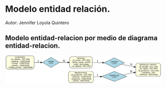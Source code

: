 # Modelo entidad relación.  
_Autor:_ Jennifer Loyola Quintero

## Modelo entidad-relacion por medio de diagrama entidad-relacion.
![Insert base de datos](https://github.com/jenniloyola8/MCD_BDR_2025/blob/main/Tarea%201/diagrama_er_ventas.png)

